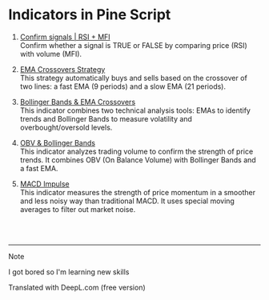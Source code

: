 # Indicators in Pine Script

1. [Confirm signals | RSI + MFI](RSI+MFI/README.md)<br>
    Confirm whether a signal is TRUE or FALSE by comparing price (RSI) with volume (MFI).

2. [EMA Crossovers Strategy](CROSSOVER-EMAs/README.md)<br>
    This strategy automatically buys and sells based on the crossover of two lines: a fast EMA (9 periods) and a slow EMA (21 periods).

3. [Bollinger Bands & EMA Crossovers](BOLLINGER-BANDS/README.md)<br>
    This indicator combines two technical analysis tools: EMAs to identify trends and Bollinger Bands to measure volatility and overbought/oversold levels.

4. [OBV & Bollinger Bands](OBV+BOLLINGER-BANDS/README.md)<br>
  This indicator analyzes trading volume to confirm the strength of price trends. It combines OBV (On Balance Volume) with Bollinger Bands and a fast EMA.

5. [MACD Impulse](MACD-IMPULSE/README.md)<br>
    This indicator measures the strength of price momentum in a smoother and less noisy way than traditional MACD. It uses special moving averages to filter out market noise.

<br>
<br>

---
> [!NOTE]
> I got bored so I'm learning new skills

Translated with DeepL.com (free version)